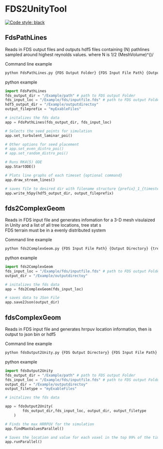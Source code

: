 # FDS2UnityTool
[![Code style: black](https://img.shields.io/badge/code%20style-black-000000.svg)](https://github.com/psf/black)



FdsPathLines
----------------------
Reads in FDS output files and outputs hdf5 files containing (N) pathlines sampled around highest reynolds values. where N is 1/2 (MeshVolume)^()/  

Command line example
```bash
python FdsPathLines.py {FDS Output Folder} {FDS Input File Path} {Output Directory} {filename prefix}
```

python example
```python
import FdsPathLines
fds_output_dir = "/Example/path" # path to FDS output Folder
fds_input_loc = "/Example/fds/inputfile.fds" # path to FDS output Folder
hdf5_output_dir = "/Example/outputdirectoy"
output_fileprefix = "myExableFiles"

# initalizes the fds data 
app = FdsPathLines(fds_output_dir, fds_input_loc)

# Selects the seed points for simulation
app.set_turbulent_laminar_poi()

# Other options for seed placement
# app.set_even_distro_poi()
# app.set_random_distro_poi()

# Runs RK4(5) ODE 
app.StartODE()

# Plots line graphs of each timeset {optional command}
app.draw_stream_lines()

# saves file to desired dir with filename structure {prefix}_1_{timestep}.hdf5
app.write_h5py(hdf5_output_dir, output_fileprefix)

```


fds2ComplexGeom
----------------------
Reads in FDS  input file and generates infomation for a 3-D mesh visulaized in Unity and a list of all tree locations,  tree stat
s  
FDS terrain must be in a evenly distributed system

Command line example
```bash
python fds2ComplexGeom.py {FDS Input File Path} {Output Directory} {tree Label} {Non terrain object Label(s)}
```

python example
```python
import fds2ComplexGeom
fds_input_loc = "/Example/fds/inputfile.fds" # path to FDS output Folder
output_dir = "/Example/outputdirectoy"

# initalizes the fds data 
app = fds2ComplexGeom(fds_input_loc)

# saves data to JSon File
app.save2Json(output_dir)

```

fdsComplexGeom
----------------------
Reads in FDS  input file and generates hrrpuv location information, then is output to json bin or hdf5

Command line example
```bash
python fdsOutput2Unity.py {FDS Output Directory} {FDS Input File Path} {Output Directory} {Ouput FileType}
```

python example
```python
import fdsOutput2Unity
fds_output_dir = "/Example/path" # path to FDS output Folder
fds_input_loc = "/Example/fds/inputfile.fds" # path to FDS output Folder
output_dir = "/Example/outputdirectoy"
output_filetype = "myExableFiles"

# initalizes the fds data 

app = fdsOutput2Unity(
        fds_output_dir,fds_input_loc, output_dir, output_filetype
    )

# Finds the max HRRPUV for the simulation
app.findMaxValuesParallel()

# Saves the location and value for each voxel in the top 99% of the timestep
app.runParallel()

```